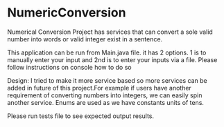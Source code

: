 # NumericConversion
Numerical Conversion Project has services that can convert a sole valid number into words or valid integer exist in a sentence.


This application can be run from Main.java file. it has 2 options. 1 is to manually enter your input and 2nd is to enter your inputs via a file. Please follow instructions on console how to do so


Design: I tried to make it more service based so more services can be added in future of this project.For example if users have another requirement of converting numbers into integers, we can easily spin another service. Enums are used as we have constants units of tens.


Please run tests file to see expected output results.
